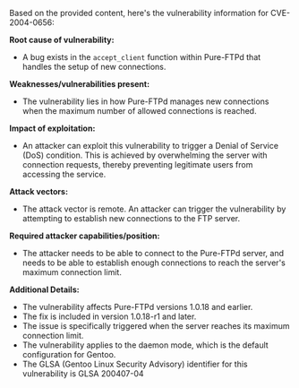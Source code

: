 Based on the provided content, here's the vulnerability information for CVE-2004-0656:

**Root cause of vulnerability:**
- A bug exists in the `accept_client` function within Pure-FTPd that handles the setup of new connections.

**Weaknesses/vulnerabilities present:**
- The vulnerability lies in how Pure-FTPd manages new connections when the maximum number of allowed connections is reached.

**Impact of exploitation:**
- An attacker can exploit this vulnerability to trigger a Denial of Service (DoS) condition. This is achieved by overwhelming the server with connection requests, thereby preventing legitimate users from accessing the service.

**Attack vectors:**
- The attack vector is remote. An attacker can trigger the vulnerability by attempting to establish new connections to the FTP server.

**Required attacker capabilities/position:**
- The attacker needs to be able to connect to the Pure-FTPd server, and needs to be able to establish enough connections to reach the server's maximum connection limit.

**Additional Details:**
- The vulnerability affects Pure-FTPd versions 1.0.18 and earlier.
- The fix is included in version 1.0.18-r1 and later.
- The issue is specifically triggered when the server reaches its maximum connection limit.
- The vulnerability applies to the daemon mode, which is the default configuration for Gentoo.
- The GLSA (Gentoo Linux Security Advisory) identifier for this vulnerability is GLSA 200407-04